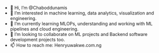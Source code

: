 - 👋 Hi, I’m @Chaboddunamis
- 👀 I’m interested in machine learning, data analytics, visualization and engineering. 
- 🌱 I’m currently learning MLOPs, understanding and working with ML pipelines and cloud engineering.
- 💞️ I’m looking to collaborate on ML projects and Backend software development projects too.
- 📫 How to reach me: Henryuwakwe.com.ng

